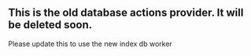 ## This is the old database actions provider. It will be deleted soon.
Please update this to use the new index db worker